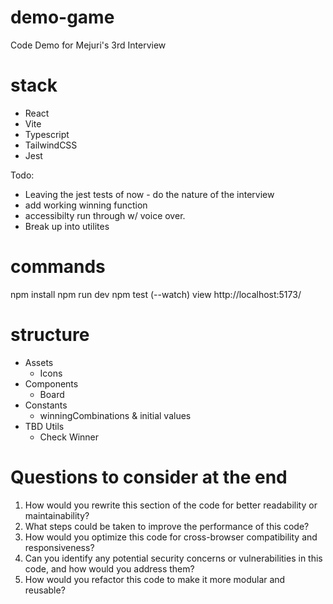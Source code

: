 # demo-game

Code Demo for Mejuri's 3rd Interview

# stack

- React
- Vite
- Typescript
- TailwindCSS
- Jest

Todo:

- Leaving the jest tests of now - do the nature of the interview
- add working winning function
- accessibilty run through w/ voice over.
- Break up into utilites

# commands

npm install
npm run dev
npm test (--watch)
view http://localhost:5173/

# structure

- Assets
  - Icons
- Components
  - Board
- Constants
  - winningCombinations & initial values
- TBD Utils
  - Check Winner

# Questions to consider at the end

1. How would you rewrite this section of the code for better readability or maintainability?
2. What steps could be taken to improve the performance of this code?
3. How would you optimize this code for cross-browser compatibility and responsiveness?
4. Can you identify any potential security concerns or vulnerabilities in this code, and how would you address them?
5. How would you refactor this code to make it more modular and reusable?
